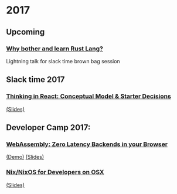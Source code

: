 # 2017

## Upcoming

### [Why bother and learn Rust Lang?]()
Lightning talk for slack time brown bag session

## Slack time 2017

### [Thinking in React: Conceptual Model & Starter Decisions](./public/2017-06-mayday-reactjs/index.html)
[(Slides)](./public/2017-06-mayday-reactjs/slides.pdf)

## Developer Camp 2017:

### [WebAssembly: Zero Latency Backends in your Browser](./public/2017-05-devcamp-webassembly/index.html)
[(Demo)](https://github.com/periklis/wasm-imageeditor) [(Slides)](./public/2017-05-devcamp-webassembly/slides.pdf)

### [Nix/NixOS for Developers on OSX](./public/2017-05-devcamp-nixos/index.html)
[(Slides)](./public/2017-05-devcamp-nixos/slides.pdf)
